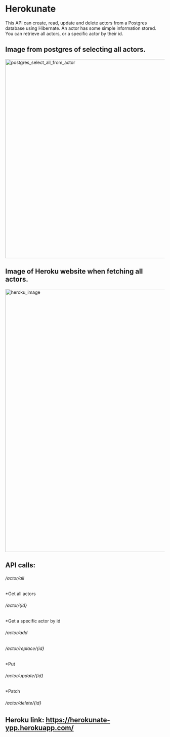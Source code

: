 # Herokunate

This API can create, read, update and delete actors from a Postgres database using Hibernate.
An actor has some simple information stored.
You can retrieve all actors, or a specific actor by their id.

## Image from postgres of selecting all actors.
<img width="629" alt="postgres_select_all_from_actor" src="https://user-images.githubusercontent.com/72442350/96996987-2bf52900-1531-11eb-99dc-723443a42b4d.PNG">

## Image of Heroku website when fetching all actors.
<img width="831" alt="heroku_image" src="https://user-images.githubusercontent.com/72442350/96996950-13850e80-1531-11eb-8f4a-23242027ab01.PNG">

## API calls:

###### /actor/all
*Get all actors
###### /actor/{id}
*Get a specific actor by id
###### /actor/add
###### /actor/replace/{id}
*Put
###### /actor/update/{id}
*Patch
###### /actor/delete/{id}



## Heroku link: https://herokunate-ypp.herokuapp.com/
